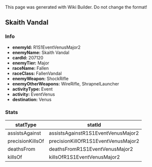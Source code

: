 <span class="wiki-builder">This page was generated with Wiki Builder. Do not change the format!</span>

## Skaith Vandal
### Info
* **enemyId:** R1S1EventVenusMajor2
* **enemyName:** Skaith Vandal
* **cardId:** 207120
* **enemyTier:** Major
* **raceName:** Fallen
* **raceClass:** FallenVandal
* **enemyWeapon:** ShockRifle
* **enemyOtherWeapons:** WireRifle, ShrapnelLauncher
* **activityType:** Event
* **activity:** EventVenus
* **destination:** Venus

### Stats
statType | statId
-------- | ------
assistsAgainst | assistsAgainstR1S1EventVenusMajor2
precisionKillsOf | precisionKillOfR1S1EventVenusMajor2
deathsFrom | deathsFromR1S1EventVenusMajor2
killsOf | killsOfR1S1EventVenusMajor2

